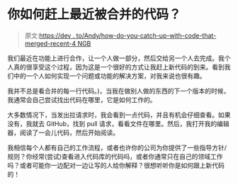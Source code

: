 # 你如何赶上最近被合并的代码？

> 原文:[https://dev . to/Andy/how-do-you-catch-up-with-code-that-merged-recent-4 NGB](https://dev.to/andy/how-do-you-catch-up-with-code-that-was-merged-recently-4ngb)

我们最近在功能上进行合作，让一个人做一部分，然后交给另一个人去完成。我个人真的很享受这个过程，因为这是一个很好的方式让我赶上新代码的到来。看到我们中的一个人如何实现一个问题或功能的解决方案，对我来说也很有趣。

我并不总是看合并的每一行代码。)，当我在做别人做的东西的下一个版本的时候，我通常会自己尝试找出代码在哪里，它是如何工作的。

大多数情况下，当发出拉请求时，我会看到一点代码，并且有机会仔细查看。如果没有，我就去 GitHub，找到 pull 请求，看看文件在哪里。然后，我打开我的编辑器，阅读了一会儿代码，然后开始阅读。

我相信每个人都有自己的工作流程，或者也许你的公司为你提供了一些指导方针/规则？你经常(尝试)查看进入代码库的代码吗，或者你通常只在自己的领域工作吗？或者可能你一边配对一边让写的人给你解释？很想听听你是如何跟上新代码的！